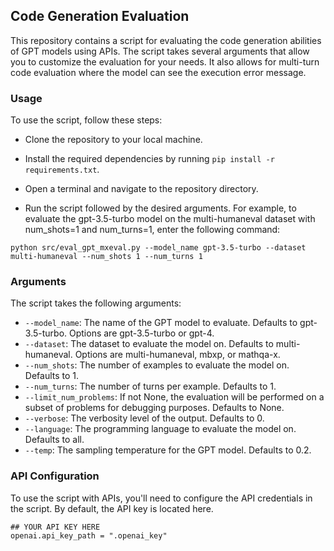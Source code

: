 ## Code Generation Evaluation
This repository contains a script for evaluating the code generation abilities of GPT models using APIs. The script takes several arguments that allow you to customize the evaluation for your needs. It also allows for multi-turn code evaluation where the model can see the execution error message.

### Usage
To use the script, follow these steps:

* Clone the repository to your local machine.

* Install the required dependencies by running `pip install -r requirements.txt`.

* Open a terminal and navigate to the repository directory.

* Run the script followed by the desired arguments. For example, to evaluate the gpt-3.5-turbo model on the multi-humaneval dataset with num_shots=1 and num_turns=1, enter the following command:


```
python src/eval_gpt_mxeval.py --model_name gpt-3.5-turbo --dataset multi-humaneval --num_shots 1 --num_turns 1
```

### Arguments
The script takes the following arguments:

* `--model_name`: The name of the GPT model to evaluate. Defaults to gpt-3.5-turbo. Options are gpt-3.5-turbo or gpt-4.
* `--dataset`: The dataset to evaluate the model on. Defaults to multi-humaneval. Options are multi-humaneval, mbxp, or mathqa-x.
* `--num_shots`: The number of examples to evaluate the model on. Defaults to 1.
* `--num_turns`: The number of turns per example. Defaults to 1.
* `--limit_num_problems`: If not None, the evaluation will be performed on a subset of problems for debugging purposes. Defaults to None.
* `--verbose`: The verbosity level of the output. Defaults to 0.
* `--language`: The programming language to evaluate the model on. Defaults to all.
* `--temp`: The sampling temperature for the GPT model. Defaults to 0.2.


### API Configuration
To use the script with APIs, you'll need to configure the API credentials in the script. By default, the API key is located here.

```
## YOUR API KEY HERE
openai.api_key_path = ".openai_key"
```